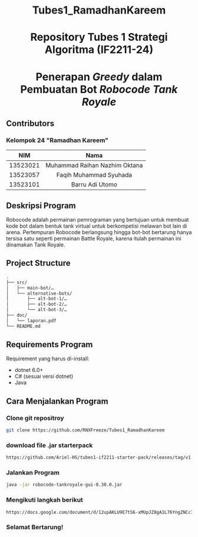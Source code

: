 <h1 align="center"> Tubes1_RamadhanKareem </h1>
<h1 align="center"> Repository Tubes 1 Strategi Algoritma (IF2211-24)
<h1 align="center"> Penerapan <em> Greedy </em> dalam Pembuatan Bot <em> Robocode Tank Royale </em> </h1>

## Contributors
### **Kelompok 24 "Ramadhan Kareem"**
|   NIM    |                  Nama                  |
| :------: | :------------------------------------: |
| 13523021 |      Muhammad Raihan Nazhim Oktana     |
| 13523057 |         Faqih Muhammad Syuhada         |
| 13523101 |            Barru Adi Utomo             |

## Deskripsi Program
Robocode adalah permainan pemrograman yang bertujuan untuk membuat kode bot dalam bentuk tank virtual untuk berkompetisi melawan bot lain di arena. Pertempuran Robocode berlangsung hingga bot-bot bertarung hanya tersisa satu seperti permainan Battle Royale, karena itulah permainan ini dinamakan Tank Royale.

## Project Structure
```bash
.
├── src/
│   ├── main-bot/…
│   └── alternative-bots/
│       ├── alt-bot-1/…
│       ├── alt-bot-2/…
│       └── alt-bot-3/…
├── doc/
│   └── laporan.pdf
└── README.md

```

## Requirements Program
   Requirement yang harus di-install:
   - dotnet 6.0+
   - C# (sesuai versi dotnet)
   - Java

## Cara Menjalankan Program
### Clone git repositroy
```bash
git clone https://github.com/RNXFreeze/Tubes1_RamadhanKareem
```

### download file .jar starterpack
```bash
https://github.com/Ariel-HS/tubes1-if2211-starter-pack/releases/tag/v1.0
```

### Jalankan Program
```bash
java -jar robocode-tankroyale-gui-0.30.0.jar
```

### Mengikuti langkah berikut

``` bash 
https://docs.google.com/document/d/12upAKLU9E7tS6-xMUpJZ8gA1L76YngZNCc70AaFgyMY/edit?usp=
```

### Selamat Bertarung!